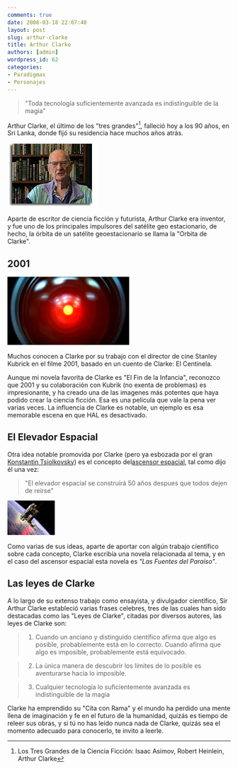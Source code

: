 ```yaml
---
comments: true
date: 2008-03-18 22:07:40
layout: post
slug: arthur-clarke
title: Arthur Clarke
authors: [admin]
wordpress_id: 62
categories:
- Paradigmas
- Personajes
---
```


> "Toda tecnología suficientemente avanzada es indistinguible de la magia"

Arthur Clarke, el último de los "tres grandes"[^1], falleció hoy a los 90 años, en Sri Lanka, donde fijó su residencia hace muchos años atrás.

![Sir_Arthur_larger.jpg](Sir_Arthur_larger.jpg)

Aparte de escritor de ciencia ficción y futurista, Arthur Clarke era inventor, y fue uno de los principales impulsores del satélite geo estacionario, de hecho, la órbita de un satélite geoestacionario se llama la "Orbita de Clarke".

## **2001**

![hal9000.jpg](hal9000.jpg)

Muchos conocen a Clarke por su trabajo con el director de cine Stanley Kubrick en el filme 2001, basado en un cuento de Clarke: El Centinela.

Aunque mi novela favorita de Clarke es "El Fin de la Infancia", reconozco que 2001 y su colaboración con Kubrik (no exenta de problemas) es impresionante, y ha creado una de las imagenes más potentes que haya podido crear la ciencia ficción. Esa es una película que vale la pena ver varias veces. La influencia de Clarke es notable, un ejemplo es esa memorable escena en que HAL es desactivado.

## **El Elevador Espacial**

Otra idea notable promovida por Clarke (pero ya esbozada por el gran [Konstantin Tsiolkovsky](http://en.wikipedia.org/wiki/Konstantin_Tsiolkovsky)) es el concepto del[ascensor espacial](http://www.lnds.net/2005/08/parece_que_estan_dejando_de_re.html), tal como dijo él una vez:

> "El elevador espacial se construirá 50 años despues que todos dejen de reirse"

![se_promo_1.jpg](se_promo_1.jpg)

Como varias de sus ideas, aparte de aportar con algún trabajo científico sobre cada concepto, Clarke escribía una novela relacionada al tema, y en el caso del ascensor espacial esta novela es _"Las Fuentes del Paraiso"_.

## **Las leyes de Clarke**

A lo largo de su extenso trabajo como ensayista, y divulgador científico, Sir Arthur Clarke estableció varias frases celebres, tres de las cuales han sido destacadas como las "Leyes de Clarke", citadas por diversos autores, las leyes de Clarke son:

> 1. Cuando un anciano y distinguido científico afirma que algo es posible, probablemente está en lo correcto. Cuando afirma que algo es imposible, probablemente está equivocado.

> 2. La única manera de descubrir los límites de lo posible es aventurarse hacia lo imposible.

> 3. Cualquier tecnología lo suficientemente avanzada es indistinguible de la magia

Clarke ha emprendido su "Cita con Rama" y el mundo ha perdido una mente llena de imaginación y fe en el futuro de la humanidad, quizás es tiempo de releer sus obras, y si tú no has leido nunca nada de Clarke, quizás sea el momento adecuado para conocerlo, te invito a leerle.

[^1]: Los Tres Grandes de la Ciencia Ficción: Isaac Asimov, Robert Heinlein, Arthur Clarke



